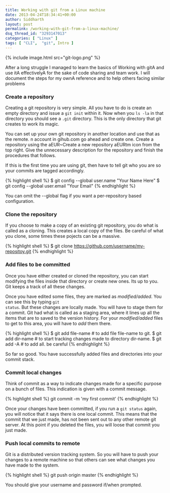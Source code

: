 ```yaml
---
title: Working with git from a Linux machine
date: 2013-04-24T18:34:41+00:00
author: Siddharth
layout: post
permalink: /working-with-git-from-a-linux-machine/
dsq_thread_id: "3293147013"
categories: [ "Linux" ]
tags: [ "CLI",  "git", Intro ]
---
```


{% include image.html src="git-logo.png" %}

After a long struggle I managed to learn the basics of Working with gitA and use itA effectivelyA for the sake of code sharing and team work. I will document the steps for my ownA reference and to help others facing similar problems

### Create a repository

Creating a git repository is very simple. All you have to do is create an empty directory and issue a `git init` within it. Now when you `ls -la` in that directory you should see a `.git` directory. This is the only directory that git creates to work its magic.

You can set up your own git repository in another location and use that as the remote. n account in gihub.com go ahead and create one. Create a repository using the aEUR~Create a new repository aEURtm icon from the top right. Give the unnecessary description for the repository and finish the procedures that follows.

If this is the first time you are using git, then have to tell git who you are so your commits are tagged accordingly.

{% highlight shell %}
$ git config --global user.name "Your Name Here"
$ git config --global user.email "Your Email"
{% endhighlight %}

You can omit the --global flag if you want a per-repository based configuration.

### Clone the repository

If you choose to make a copy of an existing git repository, you do what is called as a cloning. This creates a local copy of the files. Be careful of what you clone, some times these pojects can be a massive.

{% highlight shell %}
$ git clone https://github.com/username/my-repositoy.git
{% endhighlight %}

### Add files to be committed

Once you have either created or cloned the repository, you can start modifying the files inside that directory or create new ones. Its up to you. Git keeps a track of all these changes.

Once you have edited some files, they are marked as _modified/added_. You can see this by typing <code>git status</code>. But these changes are locally made. You will have to stage them for a commit. Git had what is called as a staging area, where it lines up all the items that are to saved to the version history. For your _modified/added_ files to get to this area, you will have to _add_ them there.

{% highlight shell %}
$ git add file-name  # to add file file-name to git.
$ git add dir-name   # to start tracking changes made to directory dir-name.
$ git add -A         # to add all. be careful
{% endhighlight %}

So far so good. You have successfully added files and directories into your commit stack.

### Commit local changes
Think of commit as a way to indicate changes made for a specific purpose on a bunch of files. This indication is given with a commit message.

{% highlight shell %}
git commit -m 'my first commit'
{% endhighlight %}

Once your changes have been committed, if you run a `git status` again, you will notice that it says there is one local commit. This means that the commit that we just made, has not been sent out to any other remote git server. At this point if you deleted the files, you will loose that commit you just made.

### Push local commits to remote
Git is a distributed version tracking system. So you will have to push your changes to a remote machine so that others can see what changes you have made to the system.

{% highlight shell %}
git push origin master
{% endhighlight %}

You should give your username and password if/when prompted.
